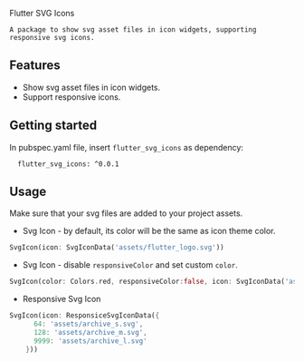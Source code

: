 Flutter SVG Icons

`
A package to show svg asset files in icon widgets, supporting responsive svg icons.
`

## Features

* Show svg asset files in icon widgets.
* Support responsive icons.


## Getting started
In pubspec.yaml file, insert `flutter_svg_icons` as dependency:
```
  flutter_svg_icons: ^0.0.1
```



## Usage

Make sure that your svg files are added to your project assets.

* Svg Icon - by default, its color will be the same as icon theme color.
```dart
SvgIcon(icon: SvgIconData('assets/flutter_logo.svg'))
```

* Svg Icon - disable `responsiveColor` and set custom `color`.
```dart
SvgIcon(color: Colors.red, responsiveColor:false, icon: SvgIconData('assets/flutter_logo.svg'))
```

* Responsive Svg Icon
```dart
SvgIcon(icon: ResponsiceSvgIconData({
      64: 'assets/archive_s.svg',
      128: 'assets/archive_m.svg',
      9999: 'assets/archive_l.svg'
    }))
```